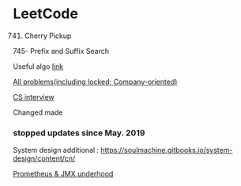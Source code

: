 # LeetCode


741. Cherry Pickup

745- Prefix and Suffix Search

Useful algo [link](https://cp-algorithms.com/)

[All problems(including locked; Company-oriented)](http://206.81.6.248:12306/leetcode/algorithm)

[CS interview](https://www.1point3acres.com/bbs/thread-567013-1-1.html)

Changed made

### stopped updates since May. 2019

System design additional : https://soulmachine.gitbooks.io/system-design/content/cn/

[Prometheus & JMX underhood](https://github.com/prometheus/jmx_exporter)
